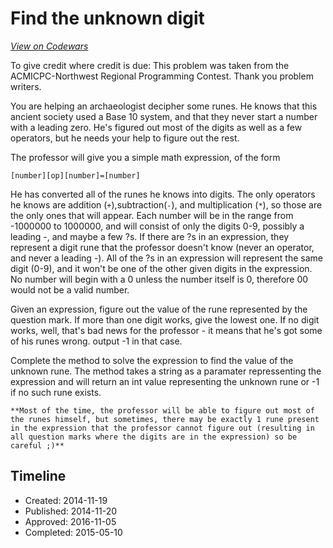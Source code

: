 # Find the unknown digit
[*View on Codewars*](https://www.codewars.com/kata/find-the-unknown-digit)

To give credit where credit is due: This problem was taken from the ACMICPC-Northwest Regional Programming Contest. Thank you problem writers.

You are helping an archaeologist decipher some runes. He knows that this ancient society used a Base 10 system, and that they never start a number with a leading zero. He's figured out most of the digits as well as a few operators, but he needs your help to figure out the rest.

The professor will give you a simple math expression, of the form

```
[number][op][number]=[number]
```

He has converted all of the runes he knows into digits. The only operators he knows are addition (`+`),subtraction(`-`), and multiplication (`*`), so those are the only ones that will appear. Each number will be in the range from -1000000 to 1000000, and will consist of only the digits 0-9, possibly a leading -, and maybe a few ?s. If there are ?s in an expression, they represent a digit rune that the professor doesn't know (never an operator, and never a leading -). All of the ?s in an expression will represent the same digit (0-9), and it won't be one of the other given digits in the expression. No number will begin with a 0 unless the number itself is  0, therefore 00 would not be a valid number. 

Given an expression, figure out the value of the rune represented by the question mark. If more than one digit works, give the lowest one. If no digit works, well, that's bad news for the professor - it means that he's got some of his runes wrong. output -1 in that case.

Complete the method to solve the expression to find the value of the unknown rune. The method takes a string as a paramater repressenting the expression and will return an int value representing the unknown rune or -1 if no such rune exists.

~~~if:php
**Most of the time, the professor will be able to figure out most of the runes himself, but sometimes, there may be exactly 1 rune present in the expression that the professor cannot figure out (resulting in all question marks where the digits are in the expression) so be careful ;)**
~~~

## Timeline
- Created: 2014-11-19
- Published: 2014-11-20
- Approved: 2016-11-05
- Completed: 2015-05-10